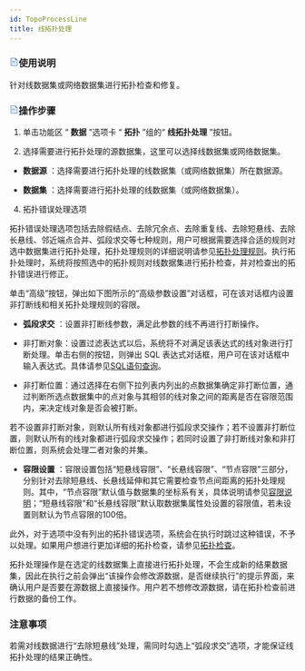 ```yaml
---
id: TopoProcessLine
title: 线拓扑处理  
---  
```

### ![](../../img/read.gif)使用说明



针对线数据集或网络数据集进行拓扑检查和修复。



### ![](../../img/read.gif)操作步骤



1. 单击功能区  “ **数据** ”选项卡  “ **拓扑** ”组的“ **线拓扑处理** ”按钮。

2. 选择需要进行拓扑处理的源数据集，这里可以选择线数据集或网络数据集。

* **数据源** ：选择需要进行拓扑处理的线数据集（或网络数据集）所在数据源。

* **数据集** ：选择需要进行拓扑处理的线数据集（或网络数据集）。

4. 拓扑错误处理选项


拓扑错误处理选项包括去除假结点、去除冗余点、去除重复线、去除短悬线、去除长悬线、邻近端点合并、弧段求交等七种规则，用户可根据需要选择合适的规则对选中数据集进行拓扑处理，拓扑处理规则的详细说明请参见[拓扑处理规则](TopoProcess)。执行拓扑处理时，系统将按照选中的拓扑规则对线数据集进行拓扑检查，并对检查出的拓扑错误进行修正。



单击“高级”按钮，弹出如下图所示的“高级参数设置”对话框，可在该对话框内设置非打断线和相关拓扑处理规则的容限。

* **弧段求交** ：设置非打断线参数，满足此参数的线不再进行打断操作。

* 非打断对象：设置过滤表达式以后，系统将不对满足该表达式的线对象进行打断处理。单击右侧的按钮，则弹出 SQL 表达式对话框，用户可在该对话框中输入表达式。具体请参见[SQL语句查询](../../Query/SQLQueryDia)。

* 非打断位置：通过选择在右侧下拉列表内列出的点数据集确定非打断位置，通过判断所选点数据集中的点对象与其相邻的线对象之间的距离是否在容限范围内，来决定线对象是否会被打断。




若不设置非打断对象，则默认所有线对象都进行弧段求交操作；若不设置非打断位置，则默认所有的线对象都进行弧段求交操作；若同时设置了非打断线对象和非打断位置，则系统会处理二者对象的并集。



* **容限设置**
：容限设置包括“短悬线容限”、“长悬线容限”、“节点容限”三部分，分别针对去除短悬线、长悬线延伸和其它需要检查节点间距离的拓扑处理规则。其中，“节点容限”默认值与数据集的坐标系有关，具体说明请参见[容限说明](../Tolerance)；“短悬线容限”和“长悬线容限”默认取数据集属性处设置的容限值，若未设置则默认为节点容限的100倍。




此外，对于选项中没有列出的拓扑错误选项，系统会在执行时跳过这种错误，不予以处理。如果用户想进行更加详细的拓扑检查，请参见[拓扑检查](TopoCheck)。



拓扑处理操作是在选定的线数据集上直接进行拓扑处理，不会生成新的结果数据集，因此在执行之前会弹出“该操作会修改源数据，是否继续执行”的提示界面，来确认用户是否要在源数据上直接操作。用户若不想修改源数据，请在拓扑检查前进行数据的备份工作。



###  注意事项



若需对线数据进行“去除短悬线”处理，需同时勾选上“弧段求交”选项，才能保证线拓扑处理的结果正确性。

